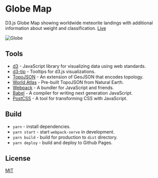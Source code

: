 # Globe Map

<p>D3.js Globe Map showing worldwide meteorite landings with additional information about weight and classification. <a href="https://azdanov.github.io/globe-map/">Live</a></p>

![Globe](https://user-images.githubusercontent.com/6123841/43815024-41d26576-9ad6-11e8-9ae2-055b9b04f3ab.png)

## Tools

- [d3](https://d3js.org/) - JavaScript library for visualizing data using web standards.
- [d3-tip](https://github.com/Caged/d3-tip) - Tooltips for d3.js visualizations.
- [TopoJSON](https://github.com/topojson/topojson) - An extension of GeoJSON that encodes topology.
- [World Atlas](https://github.com/topojson/world-atlas) - Pre-built TopoJSON from Natural Earth.
- [Webpack](https://webpack.js.org/) - A bundler for JavaScript and friends.
- [Babel](https://babeljs.io/) - A compiler for writing next generation JavaScript.
- [PostCSS](https://postcss.org/) - A tool for transforming CSS with JavaScript.

## Build

- `yarn` - install dependencies.
- `yarn start` - start `webpack-serve` in development.
- `yarn build` - build for production to `dist` directory.
- `yarn deploy` - build and deploy to Github Pages.

## License

[MIT](./LICENSE)
